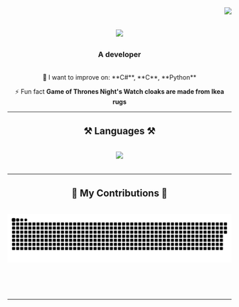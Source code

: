 <img align="right" src="https://visitor-badge.laobi.icu/badge?page_id=Yabek9000.Yabek9000" />

<h1 align="center">
    <img src="https://readme-typing-svg.herokuapp.com/?font=Righteous&size=35&center=true&vCenter=true&width=500&height=70&duration=4000&lines=Yabek9000;" />
</h1>

<h3 align="center">A developer</h3>

<br/>

<div align="center">
 🌱 I want to improve on: **C#**, **C**, **Python**

⚡ Fun fact **Game of Thrones Night's Watch cloaks are made from Ikea rugs**

 </div>
 

 <hr/>
 
<h2 align="center">⚒️ Languages ⚒️</h2>
<br/>
<div align="center">
    <img src="https://skillicons.dev/icons?i=python,c,cs" /><br>
</div>

<br/>
<hr/>

<div align="center">
  <h2>🐍 My Contributions 🐍</h2>
  <br>
  <img alt="snake eating my contributions" src="https://raw.githubusercontent.com/Yabek9000/Yabek9000/output/github-contribution-grid-snake.svg" />
  
  <br/><br/><br/>
</div>

<hr/>
